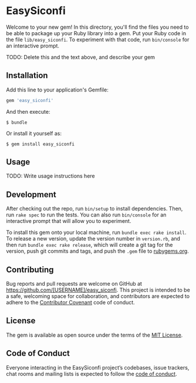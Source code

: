 # EasySiconfi

Welcome to your new gem! In this directory, you'll find the files you need to be able to package up your Ruby library into a gem. Put your Ruby code in the file `lib/easy_siconfi`. To experiment with that code, run `bin/console` for an interactive prompt.

TODO: Delete this and the text above, and describe your gem

## Installation

Add this line to your application's Gemfile:

```ruby
gem 'easy_siconfi'
```

And then execute:

    $ bundle

Or install it yourself as:

    $ gem install easy_siconfi

## Usage

TODO: Write usage instructions here

## Development

After checking out the repo, run `bin/setup` to install dependencies. Then, run `rake spec` to run the tests. You can also run `bin/console` for an interactive prompt that will allow you to experiment.

To install this gem onto your local machine, run `bundle exec rake install`. To release a new version, update the version number in `version.rb`, and then run `bundle exec rake release`, which will create a git tag for the version, push git commits and tags, and push the `.gem` file to [rubygems.org](https://rubygems.org).

## Contributing

Bug reports and pull requests are welcome on GitHub at https://github.com/[USERNAME]/easy_siconfi. This project is intended to be a safe, welcoming space for collaboration, and contributors are expected to adhere to the [Contributor Covenant](http://contributor-covenant.org) code of conduct.

## License

The gem is available as open source under the terms of the [MIT License](https://opensource.org/licenses/MIT).

## Code of Conduct

Everyone interacting in the EasySiconfi project’s codebases, issue trackers, chat rooms and mailing lists is expected to follow the [code of conduct](https://github.com/[USERNAME]/easy_siconfi/blob/master/CODE_OF_CONDUCT.md).

